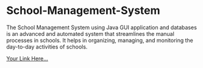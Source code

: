 # School-Management-System
The School Management System using Java GUI application and databases is  an advanced and automated system that streamlines the manual processes  in schools. It helps in organizing, managing, and monitoring the day-to-day  activities of schools.

[Your Link Here...]()
